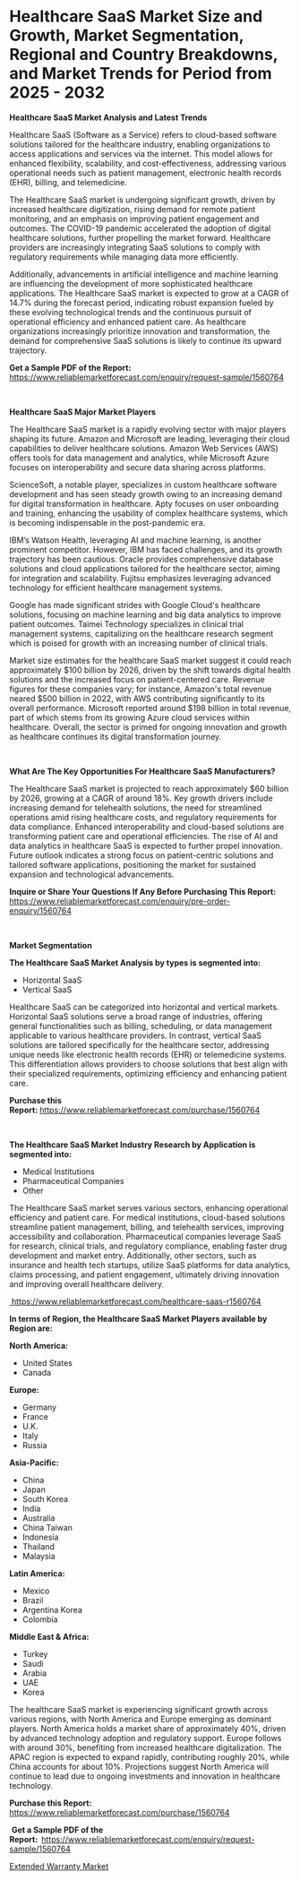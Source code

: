 <p><h1>Healthcare SaaS Market Size and Growth, Market Segmentation, Regional and Country Breakdowns, and Market Trends for Period from 2025 -  2032</h1></p><p><strong>Healthcare SaaS Market Analysis and Latest Trends</strong></p>
<p><p>Healthcare SaaS (Software as a Service) refers to cloud-based software solutions tailored for the healthcare industry, enabling organizations to access applications and services via the internet. This model allows for enhanced flexibility, scalability, and cost-effectiveness, addressing various operational needs such as patient management, electronic health records (EHR), billing, and telemedicine.</p><p>The Healthcare SaaS market is undergoing significant growth, driven by increased healthcare digitization, rising demand for remote patient monitoring, and an emphasis on improving patient engagement and outcomes. The COVID-19 pandemic accelerated the adoption of digital healthcare solutions, further propelling the market forward. Healthcare providers are increasingly integrating SaaS solutions to comply with regulatory requirements while managing data more efficiently.</p><p>Additionally, advancements in artificial intelligence and machine learning are influencing the development of more sophisticated healthcare applications. The Healthcare SaaS market is expected to grow at a CAGR of 14.7% during the forecast period, indicating robust expansion fueled by these evolving technological trends and the continuous pursuit of operational efficiency and enhanced patient care. As healthcare organizations increasingly prioritize innovation and transformation, the demand for comprehensive SaaS solutions is likely to continue its upward trajectory.</p></p>
<p><strong>Get a Sample PDF of the Report:&nbsp;</strong> <a href="https://www.reliablemarketforecast.com/enquiry/request-sample/1560764?utm_campaign=3324&utm_medium=2&utm_source=Github&utm_content=ia&utm_term=09032025&utm_id=healthcare-saas">https://www.reliablemarketforecast.com/enquiry/request-sample/1560764</a></p>
<p>&nbsp;</p>
<p><strong>Healthcare SaaS Major Market Players</strong></p>
<p><p>The Healthcare SaaS market is a rapidly evolving sector with major players shaping its future. Amazon and Microsoft are leading, leveraging their cloud capabilities to deliver healthcare solutions. Amazon Web Services (AWS) offers tools for data management and analytics, while Microsoft Azure focuses on interoperability and secure data sharing across platforms.</p><p>ScienceSoft, a notable player, specializes in custom healthcare software development and has seen steady growth owing to an increasing demand for digital transformation in healthcare. Apty focuses on user onboarding and training, enhancing the usability of complex healthcare systems, which is becoming indispensable in the post-pandemic era.</p><p>IBM’s Watson Health, leveraging AI and machine learning, is another prominent competitor. However, IBM has faced challenges, and its growth trajectory has been cautious. Oracle provides comprehensive database solutions and cloud applications tailored for the healthcare sector, aiming for integration and scalability. Fujitsu emphasizes leveraging advanced technology for efficient healthcare management systems.</p><p>Google has made significant strides with Google Cloud's healthcare solutions, focusing on machine learning and big data analytics to improve patient outcomes. Taimei Technology specializes in clinical trial management systems, capitalizing on the healthcare research segment which is poised for growth with an increasing number of clinical trials.</p><p>Market size estimates for the healthcare SaaS market suggest it could reach approximately $100 billion by 2026, driven by the shift towards digital health solutions and the increased focus on patient-centered care. Revenue figures for these companies vary; for instance, Amazon's total revenue neared $500 billion in 2022, with AWS contributing significantly to its overall performance. Microsoft reported around $198 billion in total revenue, part of which stems from its growing Azure cloud services within healthcare. Overall, the sector is primed for ongoing innovation and growth as healthcare continues its digital transformation journey.</p></p>
<p>&nbsp;</p>
<p><strong>What Are The Key Opportunities For Healthcare SaaS Manufacturers?</strong></p>
<p><p>The Healthcare SaaS market is projected to reach approximately $60 billion by 2026, growing at a CAGR of around 18%. Key growth drivers include increasing demand for telehealth solutions, the need for streamlined operations amid rising healthcare costs, and regulatory requirements for data compliance. Enhanced interoperability and cloud-based solutions are transforming patient care and operational efficiencies. The rise of AI and data analytics in healthcare SaaS is expected to further propel innovation. Future outlook indicates a strong focus on patient-centric solutions and tailored software applications, positioning the market for sustained expansion and technological advancements.</p></p>
<p><strong>Inquire or Share Your Questions If Any Before Purchasing This Report:</strong> <a href="https://www.reliablemarketforecast.com/enquiry/pre-order-enquiry/1560764?utm_campaign=3324&utm_medium=2&utm_source=Github&utm_content=ia&utm_term=09032025&utm_id=healthcare-saas">https://www.reliablemarketforecast.com/enquiry/pre-order-enquiry/1560764</a></p>
<p>&nbsp;</p>
<p><strong>Market Segmentation</strong></p>
<p><strong>The Healthcare SaaS Market Analysis by types is segmented into:</strong></p>
<p><ul><li>Horizontal SaaS</li><li>Vertical SaaS</li></ul></p>
<p><p>Healthcare SaaS can be categorized into horizontal and vertical markets. Horizontal SaaS solutions serve a broad range of industries, offering general functionalities such as billing, scheduling, or data management applicable to various healthcare providers. In contrast, vertical SaaS solutions are tailored specifically for the healthcare sector, addressing unique needs like electronic health records (EHR) or telemedicine systems. This differentiation allows providers to choose solutions that best align with their specialized requirements, optimizing efficiency and enhancing patient care.</p></p>
<p><strong>Purchase this Report:&nbsp;</strong><a href="https://www.reliablemarketforecast.com/purchase/1560764?utm_campaign=3324&utm_medium=2&utm_source=Github&utm_content=ia&utm_term=09032025&utm_id=healthcare-saas">https://www.reliablemarketforecast.com/purchase/1560764</a></p>
<p>&nbsp;</p>
<p><strong>The Healthcare SaaS Market Industry Research by Application is segmented into:</strong></p>
<p><ul><li>Medical Institutions</li><li>Pharmaceutical Companies</li><li>Other</li></ul></p>
<p><p>The Healthcare SaaS market serves various sectors, enhancing operational efficiency and patient care. For medical institutions, cloud-based solutions streamline patient management, billing, and telehealth services, improving accessibility and collaboration. Pharmaceutical companies leverage SaaS for research, clinical trials, and regulatory compliance, enabling faster drug development and market entry. Additionally, other sectors, such as insurance and health tech startups, utilize SaaS platforms for data analytics, claims processing, and patient engagement, ultimately driving innovation and improving overall healthcare delivery.</p></p>
<p><a href="https://www.reliablemarketforecast.com/healthcare-saas-r1560764?utm_campaign=3324&utm_medium=2&utm_source=Github&utm_content=ia&utm_term=09032025&utm_id=healthcare-saas">&nbsp;https://www.reliablemarketforecast.com/healthcare-saas-r1560764</a></p>
<p><strong>In terms of Region, the Healthcare SaaS Market Players available by Region are:</strong></p>
<p>
    <p> <strong> North America: </strong>
        <ul>
            <li>United States</li>
            <li>Canada</li>
        </ul>
        </p> 
    <p> <strong> Europe: </strong>
        <ul>
            <li>Germany</li>
            <li>France</li>
            <li>U.K.</li>
            <li>Italy</li>
            <li>Russia</li>
        </ul>
        </p> 
    <p> <strong> Asia-Pacific: </strong>
        <ul>
            <li>China</li>
            <li>Japan</li>
            <li>South Korea</li>
            <li>India</li>
            <li>Australia</li>
            <li>China Taiwan</li>
            <li>Indonesia</li>
            <li>Thailand</li>
            <li>Malaysia</li>
        </ul>
        </p> 
    <p> <strong> Latin America: </strong>
        <ul>
            <li>Mexico</li>
            <li>Brazil</li>
            <li>Argentina Korea</li>
            <li>Colombia</li>
        </ul>
        </p> 
    <p> <strong> Middle East & Africa: </strong>
        <ul>
            <li>Turkey</li>
            <li>Saudi</li>
            <li>Arabia</li>
            <li>UAE</li>
            <li>Korea</li>
        </ul>
    </p>
    </p>
<p><p>The healthcare SaaS market is experiencing significant growth across various regions, with North America and Europe emerging as dominant players. North America holds a market share of approximately 40%, driven by advanced technology adoption and regulatory support. Europe follows with around 30%, benefiting from increased healthcare digitalization. The APAC region is expected to expand rapidly, contributing roughly 20%, while China accounts for about 10%. Projections suggest North America will continue to lead due to ongoing investments and innovation in healthcare technology.</p></p>
<p><strong>Purchase this Report: </strong><a href="https://www.reliablemarketforecast.com/purchase/1560764?utm_campaign=3324&utm_medium=2&utm_source=Github&utm_content=ia&utm_term=09032025&utm_id=healthcare-saas">https://www.reliablemarketforecast.com/purchase/1560764</a></p>
<p>&nbsp;<strong>Get a Sample PDF of the Report:&nbsp;&nbsp;</strong><a href="https://www.reliablemarketforecast.com/enquiry/request-sample/1560764?utm_campaign=3324&utm_medium=2&utm_source=Github&utm_content=ia&utm_term=09032025&utm_id=healthcare-saas">https://www.reliablemarketforecast.com/enquiry/request-sample/1560764</a></p>
<p><strong></strong></p>
<p><p><a href="https://github.com/denbelnmer50/Market-Research-Report-List-1/blob/main/extended-warranty-market.md?utm_campaign=3324&utm_medium=2&utm_source=Github&utm_content=ia&utm_term=09032025&utm_id=healthcare-saas">Extended Warranty Market</a></p></p>